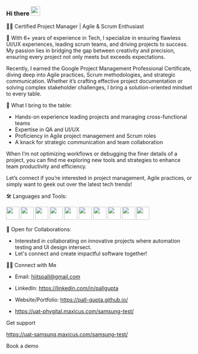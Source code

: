 ### Hi there <img src="https://media.giphy.com/media/hvRJCLFzcasrR4ia7z/giphy.gif" width="25px">
👨‍💻 Certified Project Manager | Agile & Scrum Enthusiast
 
🔬 With 6+ years of experience in Tech, I specialize in ensuring flawless UI/UX experiences, leading scrum teams, and driving projects to success. My passion lies in bridging the gap between creativity and precision, ensuring every project not only meets but exceeds expectations.
 
Recently, I earned the Google Project Management Professional Certificate, diving deep into Agile practices, Scrum methodologies, and strategic communication. Whether it’s crafting effective project documentation or solving complex stakeholder challenges, I bring a solution-oriented mindset to every table.
 
📌 What I bring to the table:
 
- Hands-on experience leading projects and managing cross-functional teams
- Expertise in QA and UI/UX
- Proficiency in Agile project management and Scrum roles
- A knack for strategic communication and team collaboration
 
When I’m not optimizing workflows or debugging the finer details of a project, you can find me exploring new tools and strategies to enhance team productivity and efficiency.
 
Let’s connect if you’re interested in project management, Agile practices, or simply want to geek out over the latest tech trends!

🛠️ Languages and Tools:

<code><img height="35" src="https://cdn-icons-png.flaticon.com/512/732/732212.png"></code>
<code><img height="35" src="https://upload.wikimedia.org/wikipedia/commons/thumb/6/62/CSS3_logo.svg/800px-CSS3_logo.svg.png"></code>
<code><img height="35" src="https://upload.wikimedia.org/wikipedia/commons/thumb/b/b2/Bootstrap_logo.svg/1200px-Bootstrap_logo.svg.png"></code>
<code><img height="35" src="https://sujanbyanjankar.com.np/wp-content/uploads/2019/09/javascript.png"></code>
<code><img height="35" src="https://webdriver.io/img/logo-webdriver-io.png"></code>
<code><img height="35" src="https://upload.wikimedia.org/wikipedia/commons/thumb/5/54/K6-load-testing-tool-logo.svg/2105px-K6-load-testing-tool-logo.svg.png"></code>
<code><img height="35" src="https://git-scm.com/images/logos/downloads/Git-Icon-1788C.png"></code>
<code><img height="35" src="https://freelogopng.com/images/all_img/1656733637logo-canva-png.png"></code>
<code><img height="35" src="https://upload.wikimedia.org/wikipedia/commons/thumb/9/98/WordPress_blue_logo.svg/1200px-WordPress_blue_logo.svg.png"></code>
<code><img height="35" src="https://upload.wikimedia.org/wikipedia/commons/thumb/a/af/Adobe_Photoshop_CC_icon.svg/1200px-Adobe_Photoshop_CC_icon.svg.png"></code>

🌟 Open for Collaborations:

- Interested in collaborating on innovative projects where automation testing and UI design intersect.
- Let's connect and create impactful software together!

🤝🏻 Connect with Me

- Email: hiitspall@gmail.com
- LinkedIn: https://linkedin.com/in/pallgupta
- Website/Portfolio: https://pall-gupta.github.io/

- https://uat-phygital.maxicus.com/samsung-test/
 
Get support
 
 
https://uat-samsung.maxicus.com/samsung-test/
 
Book a demo
 
